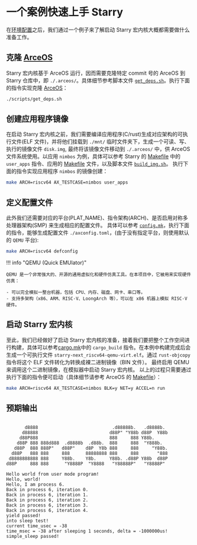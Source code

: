 # 一个案例快速上手 Starry

在[环境配置](env.md)之后，我们通过一个例子来了解启动 Starry 宏内核大概都需要做什么准备工作。

##  克隆 [ArceOS](https://github.com/oscomp/arceos)

Starry 宏内核基于 ArceOS 运行，因而需要克隆特定 commit 号的 ArceOS 到  Starry 仓库中，即 `./.arceos/`。具体细节参考脚本文件 [`get_deps.sh`](https://github.com/oscomp/starry-next/blob/main/scripts/get_deps.sh)。执行下面的指令实现克隆 [ArceOS](https://github.com/oscomp/arceos)：
```bash
./scripts/get_deps.sh
```

## 创建应用程序镜像

在启动 Starry 宏内核之前，我们需要编译应用程序(C/rust)生成对应架构的可执行文件(ELF 文件)，并将他们挂载到 `./mnt/` 临时文件夹下，生成一个可读、写、执行的镜像文件 `disk.img`, 最终将该镜像文件移动到 `./.arceos/` 中，供 ArceOS 文件系统使用。以应用 `nimbos` 为例，具体可以参考 Starry 的 [Makefile](https://github.com/oscomp/starry-next/blob/main/Makefile) 中的 `user_apps` 指令、应用的 [Makefile](https://github.com/oscomp/starry-next/blob/main/apps/nimbos/Makefile) 文件，以及脚本文件 [`build_img.sh`](https://github.com/oscomp/starry-next/blob/main/build_img.sh)。 执行下面的指令实现应用程序 `nimbos` 的镜像创建：
```bash
make ARCH=riscv64 AX_TESTCASE=nimbos user_apps
```

## 定义配置文件

此外我们还需要对应的平台(PLAT_NAME)、指令架构(ARCH)、是否启用对称多处理器架构(SMP) 来生成相应的配置文件。 具体可以参考 [`config.mk`](https://github.com/oscomp/arceos/blob/main/scripts/make/config.mk)，执行下面的指令，能够生成配置文件 `./axconfig.toml`，(由于没有指定平台，则使用默认的 `QEMU` 平台):
```bash
make ARCH=riscv64 defconfig
```

!!! info "QEMU (Quick EMUlator)"

    QEMU 是一个非常强大的、开源的通用虚拟化和硬件仿真工具。在本项目中，它被用来实现硬件仿真：

    - 可以完全模拟一整台机器，包括 CPU、内存、磁盘、网卡、串口等。
    - 支持多架构（x86、ARM、RISC-V、LoongArch 等），可以在 x86 机器上模拟 RISC-V 硬件。

## 启动 Starry 宏内核

至此，我们已经做好了启动 Starry 宏内核的准备，接着我们要把整个工作空间进行构建，具体可以参考[cargo.mk](https://github.com/oscomp/arceos/blob/main/scripts/make/cargo.mk)中的 `cargo_build` 指令。在本例中构建完成后会生成一个可执行文件 `starry-next_riscv64-qemu-virt.elf`。通过 `rust-objcopy` 指令将这个 ELF 文件转化为转换成裸二进制镜像（BIN 文件）。 最终启用 QEMU 来调用这个二进制镜像，在模拟器中启动 Starry 宏内核。 以上的过程只需要通过执行下面的指令便可启动（具体细节请参考 ArceOS 的 [Makefile](https://github.com/oscomp/arceos/blob/main/Makefile)）：
```bash
make ARCH=riscv64 AX_TESTCASE=nimbos BLK=y NET=y ACCEL=n run
```

## 预期输出
```

       d8888                            .d88888b.   .d8888b.
      d88888                           d88P" "Y88b d88P  Y88b
     d88P888                           888     888 Y88b.
    d88P 888 888d888  .d8888b  .d88b.  888     888  "Y888b.
   d88P  888 888P"   d88P"    d8P  Y8b 888     888     "Y88b.
  d88P   888 888     888      88888888 888     888       "888
 d8888888888 888     Y88b.    Y8b.     Y88b. .d88P Y88b  d88P
d88P     888 888      "Y8888P  "Y8888   "Y88888P"   "Y8888P"

Hello world from user mode program!
Hello, world!
Hello, I am process 6.
Back in process 6, iteration 0.
Back in process 6, iteration 1.
Back in process 6, iteration 2.
Back in process 6, iteration 3.
Back in process 6, iteration 4.
yield passed!
into sleep test!
current time_usec = -38
time_msec = -38 after sleeping 1 seconds, delta = -1000000us!
simple_sleep passed!
```